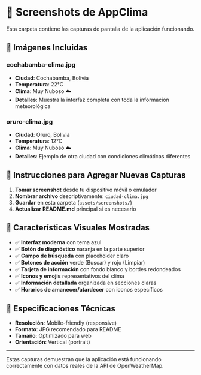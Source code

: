 # 📸 Screenshots de AppClima

Esta carpeta contiene las capturas de pantalla de la aplicación funcionando.

## 📱 Imágenes Incluidas

### cochabamba-clima.jpg
- **Ciudad**: Cochabamba, Bolivia
- **Temperatura**: 22°C
- **Clima**: Muy Nuboso ☁️
- **Detalles**: Muestra la interfaz completa con toda la información meteorológica

### oruro-clima.jpg
- **Ciudad**: Oruro, Bolivia  
- **Temperatura**: 12°C
- **Clima**: Muy Nuboso ☁️
- **Detalles**: Ejemplo de otra ciudad con condiciones climáticas diferentes

## 📝 Instrucciones para Agregar Nuevas Capturas

1. **Tomar screenshot** desde tu dispositivo móvil o emulador
2. **Nombrar archivo** descriptivamente: `ciudad-clima.jpg`
3. **Guardar** en esta carpeta (`assets/screenshots/`)
4. **Actualizar README.md** principal si es necesario

## 🎨 Características Visuales Mostradas

- ✅ **Interfaz moderna** con tema azul
- ✅ **Botón de diagnóstico** naranja en la parte superior
- ✅ **Campo de búsqueda** con placeholder claro
- ✅ **Botones de acción** verde (Buscar) y rojo (Limpiar)
- ✅ **Tarjeta de información** con fondo blanco y bordes redondeados
- ✅ **Iconos y emojis** representativos del clima
- ✅ **Información detallada** organizada en secciones claras
- ✅ **Horarios de amanecer/atardecer** con iconos específicos

## 📐 Especificaciones Técnicas

- **Resolución**: Mobile-friendly (responsive)
- **Formato**: JPG recomendado para README
- **Tamaño**: Optimizado para web
- **Orientación**: Vertical (portrait)

---

Estas capturas demuestran que la aplicación está funcionando correctamente con datos reales de la API de OpenWeatherMap.
